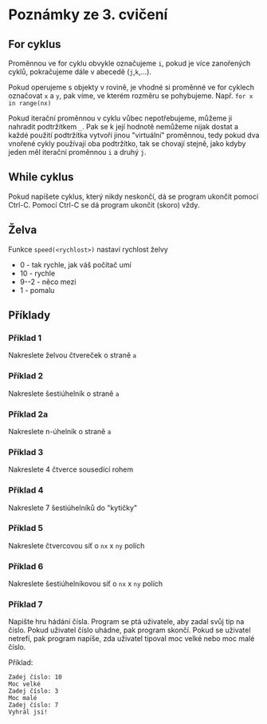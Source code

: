 # Poznámky ze 3. cvičení

## For cyklus
Proměnnou ve for cyklu obvykle označujeme `i`, pokud je více zanořených cyklů, pokračujeme dále v abecedě (`j`,`k`,...).

Pokud operujeme s objekty v rovině, je vhodné si proměnné ve for cyklech označovat `x` a `y`, pak víme, ve kterém rozměru se pohybujeme.
Např. `for x in range(nx)`

Pokud iterační proměnnou v cyklu vůbec nepotřebujeme, můžeme ji nahradit podtržítkem `_`. Pak se k její hodnotě nemůžeme nijak dostat a každé použití podtržítka vytvoří jinou "virtuální" proměnnou, tedy pokud dva vnořené cykly používají oba podtržítko, tak se chovají stejně, jako kdyby jeden měl iterační proměnnou `i` a druhý `j`.

## While cyklus
Pokud napíšete cyklus, který nikdy neskončí, dá se program ukončit pomocí Ctrl-C. Pomocí Ctrl-C se dá program ukončit (skoro) vždy.

## Želva
Funkce `speed(<rychlost>)` nastaví rychlost želvy
  * 0 - tak rychle, jak váš počítač umí
  * 10 - rychle
  * 9--2 - něco mezi
  * 1 - pomalu

## Příklady

### Příklad 1
Nakreslete želvou čtvereček o straně `a`

### Příklad 2
Nakreslete šestiúhelník o straně `a`

### Příklad 2a
Nakreslete n-úhelník o straně `a`

### Příklad 3
Nakreslete 4 čtverce sousedící rohem

### Příklad 4
Nakreslete 7 šestiúhelníků do "kytičky"

### Příklad 5
Nakreslete čtvercovou síť o `nx` x `ny` polích

### Příklad 6
Nakreslete šestiúhelníkovou síť o `nx` x `ny` polích

### Příklad 7
Napište hru hádání čísla. Program se ptá uživatele, aby zadal svůj tip na číslo. Pokud uživatel číslo uhádne, pak program skončí. Pokud se uživatel netrefí, pak program napíše, zda uživatel tipoval moc velké nebo moc malé číslo.

Příklad:
```
Zadej číslo: 10
Moc velké
Zadej číslo: 3
Moc malé
Zadej číslo: 7
Vyhrál jsi!
```
